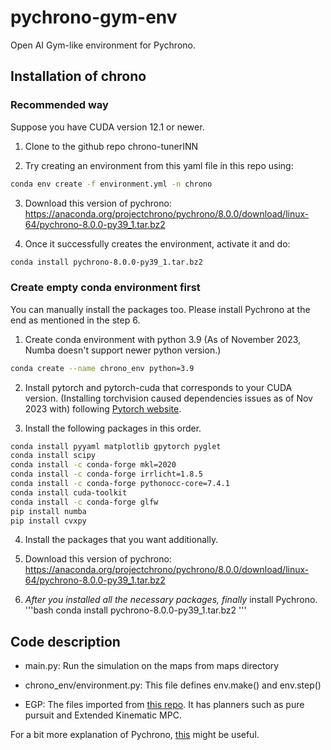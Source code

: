 # pychrono-gym-env
Open AI Gym-like environment for Pychrono.

## Installation of chrono

### Recommended way
Suppose you have CUDA version 12.1 or newer.
1. Clone to the github repo chrono-tunerINN

2. Try creating an environment from this yaml file in this repo using:
```bash
conda env create -f environment.yml -n chrono
```

3. Download this version of pychrono: https://anaconda.org/projectchrono/pychrono/8.0.0/download/linux-64/pychrono-8.0.0-py39_1.tar.bz2

4. Once it successfully creates the environment, activate it and do:
```bash
conda install pychrono-8.0.0-py39_1.tar.bz2
```

### Create empty conda environment first
You can manually install the packages too.
Please install Pychrono at the end as mentioned in the step 6.

1. Create conda environment with python 3.9 (As of November 2023, Numba doesn't support newer python version.)
```bash
conda create --name chrono_env python=3.9
```

2. Install pytorch and pytorch-cuda that corresponds to your CUDA version. (Installing torchvision caused dependencies issues as of Nov 2023 with) following [Pytorch website](https://pytorch.org/get-started/locally/).

3. Install the following packages in this order.
```bash
conda install pyyaml matplotlib gpytorch pyglet
conda install scipy
conda install -c conda-forge mkl=2020
conda install -c conda-forge irrlicht=1.8.5
conda install -c conda-forge pythonocc-core=7.4.1
conda install cuda-toolkit
conda install -c conda-forge glfw
pip install numba
pip install cvxpy
```
4. Install the packages that you want additionally.

5. Download this version of pychrono: https://anaconda.org/projectchrono/pychrono/8.0.0/download/linux-64/pychrono-8.0.0-py39_1.tar.bz2

6. *After you installed all the necessary packages, finally* install Pychrono.
'''bash
conda install pychrono-8.0.0-py39_1.tar.bz2
'''

## Code description
* main.py: Run the simulation on the maps from maps directory

* chrono_env/environment.py: This file defines env.make() and env.step()

* EGP: The files imported from [this repo](https://github.com/mlab-upenn/multisurface-racing). It has planners such as pure pursuit and Extended Kinematic MPC.

For a bit more explanation of Pychrono, [this](https://docs.google.com/document/d/1A_kbgo-aT6AN3jz1o6GlgURnv0Lm8bGczRchwqg7-yI/edit?usp=sharing) might be useful.





